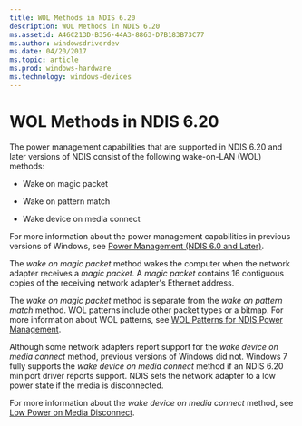 ```yaml
---
title: WOL Methods in NDIS 6.20
description: WOL Methods in NDIS 6.20
ms.assetid: A46C213D-B356-44A3-8863-D7B183B73C77
ms.author: windowsdriverdev
ms.date: 04/20/2017
ms.topic: article
ms.prod: windows-hardware
ms.technology: windows-devices
---
```


# WOL Methods in NDIS 6.20





The power management capabilities that are supported in NDIS 6.20 and later versions of NDIS consist of the following wake-on-LAN (WOL) methods:

-   Wake on magic packet

-   Wake on pattern match

-   Wake device on media connect

For more information about the power management capabilities in previous versions of Windows, see [Power Management (NDIS 6.0 and Later)](https://msdn.microsoft.com/library/windows/hardware/hh205401).

The *wake on magic packet* method wakes the computer when the network adapter receives a *magic packet*. A *magic packet* contains 16 contiguous copies of the receiving network adapter's Ethernet address.

The *wake on magic packet* method is separate from the *wake on pattern match* method. WOL patterns include other packet types or a bitmap. For more information about WOL patterns, see [WOL Patterns for NDIS Power Management](wol-patterns-for-ndis-power-management.md).

Although some network adapters report support for the *wake device on media connect* method, previous versions of Windows did not. Windows 7 fully supports the *wake device on media connect* method if an NDIS 6.20 miniport driver reports support. NDIS sets the network adapter to a low power state if the media is disconnected.

For more information about the *wake device on media connect* method, see [Low Power on Media Disconnect](low-power-on-media-disconnect.md).

 

 





